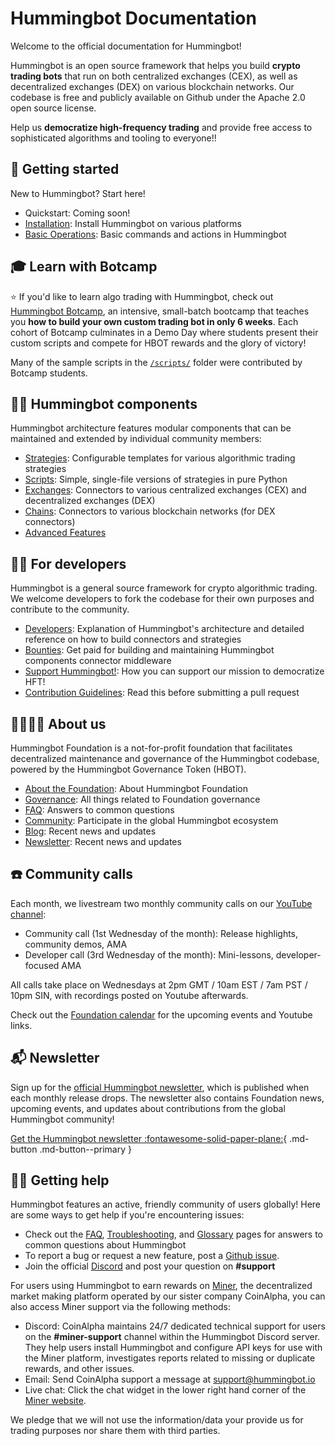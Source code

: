 # Hummingbot Documentation

Welcome to the official documentation for Hummingbot!

Hummingbot is an open source framework that helps you build **crypto trading bots** that run on both centralized exchanges (CEX), as well as decentralized exchanges (DEX) on various blockchain networks. Our codebase is free and publicly available on Github under the Apache 2.0 open source license.

Help us **democratize high-frequency trading** and provide free access to sophisticated algorithms and tooling to everyone!!

## 🐤 Getting started

New to Hummingbot? Start here!

- Quickstart: Coming soon!
- [Installation](/installation): Install Hummingbot on various platforms
- [Basic Operations](/operation): Basic commands and actions in Hummingbot

## 🎓 Learn with Botcamp

⭐ If you'd like to learn algo trading with Hummingbot, check out [Hummingbot Botcamp](https://hummingbot.org/botcamp), an intensive, small-batch bootcamp that teaches you **how to build your own custom trading bot in only 6 weeks**. Each cohort of Botcamp culminates in a Demo Day where students present their custom scripts and compete for HBOT rewards and the glory of victory!

Many of the sample scripts in the [`/scripts/`](https://github.com/hummingbot/hummingbot/tree/master/scripts) folder were contributed by Botcamp students.

## 👩‍💻 Hummingbot components

Hummingbot architecture features modular components that can be maintained and extended by individual community members:

- [Strategies](/strategies): Configurable templates for various algorithmic trading strategies
- [Scripts](/scripts): Simple, single-file versions of strategies in pure Python
- [Exchanges](/exchanges): Connectors to various centralized exchanges (CEX) and decentralized exchanges (DEX)
- [Chains](/exchanges): Connectors to various blockchain networks (for DEX connectors)
- [Advanced Features](/global-configs)

## 👩‍💻 For developers

Hummingbot is a general source framework for crypto algorithmic trading. We welcome developers to fork the codebase for their own purposes and contribute to the community.

- [Developers](/developers): Explanation of Hummingbot's architecture and detailed reference on how to build connectors and strategies
- [Bounties](/governance/bounties): Get paid for building and maintaining Hummingbot components
connector middleware
- [Support Hummingbot!](/support-hummingbot): How you can support our mission to democratize HFT!
- [Contribution Guidelines](/developers/contributions/): Read this before submitting a pull request

## 👨‍👩‍👧‍👧 About us

Hummingbot Foundation is a not-for-profit foundation that facilitates decentralized maintenance and governance of the Hummingbot codebase, powered by the Hummingbot Governance Token (HBOT).

- [About the Foundation](/about): About Hummingbot Foundation
- [Governance](/governance): All things related to Foundation governance
- [FAQ](/faq): Answers to common questions
- [Community](/community): Participate in the global Hummingbot ecosystem
- [Blog](https://blog.hummingbot.org): Recent news and updates
- [Newsletter](https://hummingbot.substack.com/): Recent news and updates

## ☎️ Community calls

Each month, we livestream two monthly community calls on our [YouTube channel](https://youtube.com/c/hummingbot):

* Community call (1st Wednesday of the month): Release highlights, community demos, AMA
* Developer call (3rd Wednesday of the month): Mini-lessons, developer-focused AMA

All calls take place on Wednesdays at 2pm GMT / 10am EST / 7am PST / 10pm SIN, with recordings posted on Youtube afterwards. 

Check out the [Foundation calendar](https://www.notion.so/hummingbot-foundation/5c767683f80b45c4934aa8cf755a2ff5?v=4dd057ac162f49c9813e11cec0688204&pvs=4) for the upcoming events and Youtube links.

## 📬 Newsletter

Sign up for the [official Hummingbot newsletter](https://hummingbot.substack.com/), which is published when each monthly release drops. The newsletter also contains Foundation news, upcoming events, and updates about contributions from the global Hummingbot community!

[Get the Hummingbot newsletter :fontawesome-solid-paper-plane:](https://hummingbot.substack.com/){ .md-button .md-button--primary }

## 🙋‍♂️ Getting help

Hummingbot features an active, friendly community of users globally! Here are some ways to get help if you're encountering issues:

- Check out the [FAQ](/faq), [Troubleshooting](/troubleshooting), and [Glossary](/glossary) pages for answers to common questions about Hummingbot
- To report a bug or request a new feature, post a [Github issue](https://github.com/hummingbot/hummingbot/issues/new/choose).
- Join the official [Discord](https://discord.gg/hummingbot) and post your question on **#support**

For users using Hummingbot to earn rewards on [Miner](https://miner.hummingbot.io), the decentralized market making platform operated by our sister company CoinAlpha, you can also access Miner support via the following methods:

- Discord: CoinAlpha maintains 24/7 dedicated technical support for users on the **#miner-support** channel within the Hummingbot Discord server. They help users install Hummingbot and configure API keys for use with the Miner platform, investigates reports related to missing or duplicate rewards, and other issues. 
- Email: Send CoinAlpha support a message at [support@hummingbot.io](mailto:support@hummingbot.io)
- Live chat: Click the chat widget in the lower right hand corner of the [Miner website](https://miner.hummingbot.io).

We pledge that we will not use the information/data your provide us for trading purposes nor share them with third parties.

